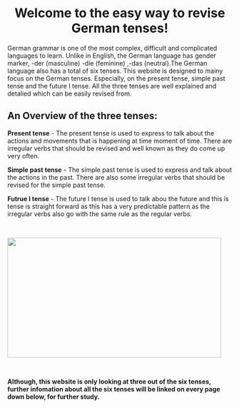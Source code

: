<h1 style="text-align: center;">Welcome to the easy way to revise German tenses!</h1>
<p>German grammar is one of the most complex, difficult and complicated languages to learn. Unlike in English, the German language has gender marker, -der (masculine) -die (feminine) ,-das (neutral).The German language also has a total of six tenses. This website is designed to mainy focus on the German tenses. Especially, on the present tense, simple past tense and the future I tense. All the three tenses are well explained and detalied which can be easily revised from.&nbsp;</p>
<h2>An Overview of the three tenses:</h2>
<p><strong>Present tense</strong> - The present tense is used to express to talk about the actions and movements that is happening at time moment of time. There are irregular verbs that should be revised and well known as they do come up very often.</p>
<p><strong>Simple past tense</strong> - The simple past tense is used to express and talk about the actions in the past. There are also some irregular verbs that should be revised for the simple past tense.</p>
<p><strong>Futrue I tense</strong> - The future I tense is used to talk abou the future and this is tense is straight forward as this has a very predictable pattern as the irregular verbs also go with the same rule as the regular verbs.</p>
<p>&nbsp;</p>

<p><img src="https://sd.keepcalms.com/i/keep-calm-and-learn-german-48.png" alt="" width="479" height="269" /></p>
<p>&nbsp;</p>

<p><strong>Although, this website is only looking at three out of the six tenses, further infomation about all the six tenses will be linked on every page down below, for further study.&nbsp;</strong></p>

